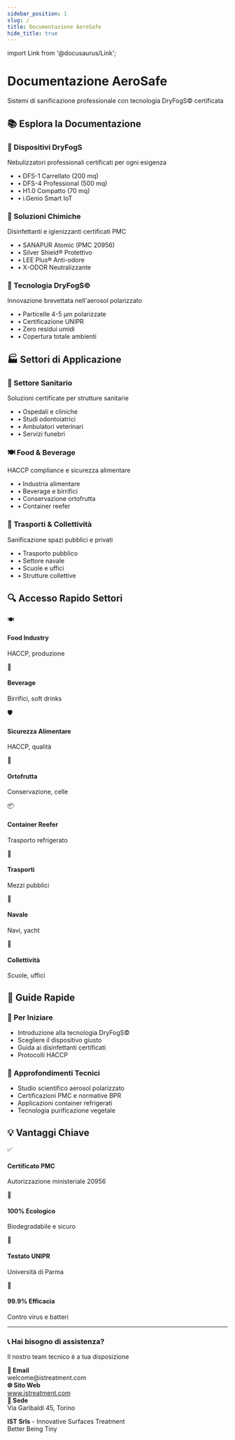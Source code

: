 ```yaml
---
sidebar_position: 1
slug: /
title: Documentazione AeroSafe
hide_title: true
---
```


import Link from '@docusaurus/Link';

<div style={{textAlign: 'center', marginBottom: '3rem'}}>
  <h1 style={{fontSize: '3rem', fontWeight: 'bold', marginBottom: '1rem'}}>Documentazione AeroSafe</h1>
  <p style={{fontSize: '1.25rem', color: '#666'}}>
    Sistemi di sanificazione professionale con tecnologia DryFogS© certificata
  </p>
</div>

## 📚 Esplora la Documentazione

<div className="row" style={{marginTop: '2rem'}}>
  <div className="col col--4" style={{marginBottom: '1.5rem'}}>
    <Link className="card" to="/prodotti/dfs-1" style={{display: 'block', height: '100%', textDecoration: 'none', padding: '1.5rem', borderRadius: '8px', border: '1px solid #e1e1e1', transition: 'all 0.3s'}}>
      <h3 style={{fontSize: '1.5rem', marginBottom: '0.5rem'}}>🔧 Dispositivi DryFogS</h3>
      <p style={{color: '#666', marginBottom: '1rem'}}>Nebulizzatori professionali certificati per ogni esigenza</p>
      <ul style={{listStyle: 'none', padding: 0, margin: 0}}>
        <li>• DFS-1 Carrellato (200 mq)</li>
        <li>• DFS-4 Professional (500 mq)</li>
        <li>• H1.0 Compatto (70 mq)</li>
        <li>• i.Genio Smart IoT</li>
      </ul>
    </Link>
  </div>
  
  <div className="col col--4" style={{marginBottom: '1.5rem'}}>
    <Link className="card" to="/prodotti/sanapur-atomic" style={{display: 'block', height: '100%', textDecoration: 'none', padding: '1.5rem', borderRadius: '8px', border: '1px solid #e1e1e1', transition: 'all 0.3s'}}>
      <h3 style={{fontSize: '1.5rem', marginBottom: '0.5rem'}}>🧪 Soluzioni Chimiche</h3>
      <p style={{color: '#666', marginBottom: '1rem'}}>Disinfettanti e igienizzanti certificati PMC</p>
      <ul style={{listStyle: 'none', padding: 0, margin: 0}}>
        <li>• SANAPUR Atomic (PMC 20956)</li>
        <li>• Silver Shield® Protettivo</li>
        <li>• LEE Plus® Anti-odore</li>
        <li>• X-ODOR Neutralizzante</li>
      </ul>
    </Link>
  </div>
  
  <div className="col col--4" style={{marginBottom: '1.5rem'}}>
    <Link className="card" to="/tecnologia/dryfogs-tecnologia-overview" style={{display: 'block', height: '100%', textDecoration: 'none', padding: '1.5rem', borderRadius: '8px', border: '1px solid #e1e1e1', transition: 'all 0.3s'}}>
      <h3 style={{fontSize: '1.5rem', marginBottom: '0.5rem'}}>🔬 Tecnologia DryFogS©</h3>
      <p style={{color: '#666', marginBottom: '1rem'}}>Innovazione brevettata nell'aerosol polarizzato</p>
      <ul style={{listStyle: 'none', padding: 0, margin: 0}}>
        <li>• Particelle 4-5 μm polarizzate</li>
        <li>• Certificazione UNIPR</li>
        <li>• Zero residui umidi</li>
        <li>• Copertura totale ambienti</li>
      </ul>
    </Link>
  </div>
</div>

## 🏭 Settori di Applicazione

<div className="row" style={{marginTop: '2rem'}}>
  <div className="col col--4" style={{marginBottom: '1.5rem'}}>
    <Link className="card" to="/sanita/ambito-sanitario" style={{display: 'block', height: '100%', textDecoration: 'none', padding: '1.5rem', borderRadius: '8px', border: '1px solid #e1e1e1', transition: 'all 0.3s'}}>
      <h3 style={{fontSize: '1.5rem', marginBottom: '0.5rem'}}>🏥 Settore Sanitario</h3>
      <p style={{color: '#666', marginBottom: '1rem'}}>Soluzioni certificate per strutture sanitarie</p>
      <ul style={{listStyle: 'none', padding: 0, margin: 0}}>
        <li>• Ospedali e cliniche</li>
        <li>• Studi odontoiatrici</li>
        <li>• Ambulatori veterinari</li>
        <li>• Servizi funebri</li>
      </ul>
    </Link>
  </div>
  
  <div className="col col--4" style={{marginBottom: '1.5rem'}}>
    <Link className="card" to="/settori/food-industry" style={{display: 'block', height: '100%', textDecoration: 'none', padding: '1.5rem', borderRadius: '8px', border: '1px solid #e1e1e1', transition: 'all 0.3s'}}>
      <h3 style={{fontSize: '1.5rem', marginBottom: '0.5rem'}}>🍽️ Food & Beverage</h3>
      <p style={{color: '#666', marginBottom: '1rem'}}>HACCP compliance e sicurezza alimentare</p>
      <ul style={{listStyle: 'none', padding: 0, margin: 0}}>
        <li>• Industria alimentare</li>
        <li>• Beverage e birrifici</li>
        <li>• Conservazione ortofrutta</li>
        <li>• Container reefer</li>
      </ul>
    </Link>
  </div>
  
  <div className="col col--4" style={{marginBottom: '1.5rem'}}>
    <Link className="card" to="/settori/trasporto-pubblico" style={{display: 'block', height: '100%', textDecoration: 'none', padding: '1.5rem', borderRadius: '8px', border: '1px solid #e1e1e1', transition: 'all 0.3s'}}>
      <h3 style={{fontSize: '1.5rem', marginBottom: '0.5rem'}}>🚌 Trasporti & Collettività</h3>
      <p style={{color: '#666', marginBottom: '1rem'}}>Sanificazione spazi pubblici e privati</p>
      <ul style={{listStyle: 'none', padding: 0, margin: 0}}>
        <li>• Trasporto pubblico</li>
        <li>• Settore navale</li>
        <li>• Scuole e uffici</li>
        <li>• Strutture collettive</li>
      </ul>
    </Link>
  </div>
</div>

## 🔍 Accesso Rapido Settori

<div className="row" style={{marginTop: '2rem'}}>
  <div className="col col--3" style={{marginBottom: '1rem'}}>
    <Link className="card" to="/settori/food-industry" style={{display: 'block', textDecoration: 'none', padding: '1rem', borderRadius: '8px', border: '1px solid #e1e1e1', textAlign: 'center'}}>
      <div style={{fontSize: '2rem', marginBottom: '0.5rem'}}>🍽️</div>
      <h4 style={{margin: '0.5rem 0'}}>Food Industry</h4>
      <p style={{fontSize: '0.9rem', color: '#666', margin: 0}}>HACCP, produzione</p>
    </Link>
  </div>
  
  <div className="col col--3" style={{marginBottom: '1rem'}}>
    <Link className="card" to="/settori/beverage-industry" style={{display: 'block', textDecoration: 'none', padding: '1rem', borderRadius: '8px', border: '1px solid #e1e1e1', textAlign: 'center'}}>
      <div style={{fontSize: '2rem', marginBottom: '0.5rem'}}>🥤</div>
      <h4 style={{margin: '0.5rem 0'}}>Beverage</h4>
      <p style={{fontSize: '0.9rem', color: '#666', margin: 0}}>Birrifici, soft drinks</p>
    </Link>
  </div>
  
  <div className="col col--3" style={{marginBottom: '1rem'}}>
    <Link className="card" to="/settori/sicurezza-alimentare" style={{display: 'block', textDecoration: 'none', padding: '1rem', borderRadius: '8px', border: '1px solid #e1e1e1', textAlign: 'center'}}>
      <div style={{fontSize: '2rem', marginBottom: '0.5rem'}}>🛡️</div>
      <h4 style={{margin: '0.5rem 0'}}>Sicurezza Alimentare</h4>
      <p style={{fontSize: '0.9rem', color: '#666', margin: 0}}>HACCP, qualità</p>
    </Link>
  </div>
  
  <div className="col col--3" style={{marginBottom: '1rem'}}>
    <Link className="card" to="/settori/conservazione-ortofrutta" style={{display: 'block', textDecoration: 'none', padding: '1rem', borderRadius: '8px', border: '1px solid #e1e1e1', textAlign: 'center'}}>
      <div style={{fontSize: '2rem', marginBottom: '0.5rem'}}>🍎</div>
      <h4 style={{margin: '0.5rem 0'}}>Ortofrutta</h4>
      <p style={{fontSize: '0.9rem', color: '#666', margin: 0}}>Conservazione, celle</p>
    </Link>
  </div>
</div>

<div className="row">
  <div className="col col--3" style={{marginBottom: '1rem'}}>
    <Link className="card" to="/settori/container-reefer" style={{display: 'block', textDecoration: 'none', padding: '1rem', borderRadius: '8px', border: '1px solid #e1e1e1', textAlign: 'center'}}>
      <div style={{fontSize: '2rem', marginBottom: '0.5rem'}}>📦</div>
      <h4 style={{margin: '0.5rem 0'}}>Container Reefer</h4>
      <p style={{fontSize: '0.9rem', color: '#666', margin: 0}}>Trasporto refrigerato</p>
    </Link>
  </div>
  
  <div className="col col--3" style={{marginBottom: '1rem'}}>
    <Link className="card" to="/settori/trasporto-pubblico" style={{display: 'block', textDecoration: 'none', padding: '1rem', borderRadius: '8px', border: '1px solid #e1e1e1', textAlign: 'center'}}>
      <div style={{fontSize: '2rem', marginBottom: '0.5rem'}}>🚌</div>
      <h4 style={{margin: '0.5rem 0'}}>Trasporti</h4>
      <p style={{fontSize: '0.9rem', color: '#666', margin: 0}}>Mezzi pubblici</p>
    </Link>
  </div>
  
  <div className="col col--3" style={{marginBottom: '1rem'}}>
    <Link className="card" to="/settori/navale" style={{display: 'block', textDecoration: 'none', padding: '1rem', borderRadius: '8px', border: '1px solid #e1e1e1', textAlign: 'center'}}>
      <div style={{fontSize: '2rem', marginBottom: '0.5rem'}}>🚢</div>
      <h4 style={{margin: '0.5rem 0'}}>Navale</h4>
      <p style={{fontSize: '0.9rem', color: '#666', margin: 0}}>Navi, yacht</p>
    </Link>
  </div>
  
  <div className="col col--3" style={{marginBottom: '1rem'}}>
    <Link className="card" to="/settori/collettivita" style={{display: 'block', textDecoration: 'none', padding: '1rem', borderRadius: '8px', border: '1px solid #e1e1e1', textAlign: 'center'}}>
      <div style={{fontSize: '2rem', marginBottom: '0.5rem'}}>🏢</div>
      <h4 style={{margin: '0.5rem 0'}}>Collettività</h4>
      <p style={{fontSize: '0.9rem', color: '#666', margin: 0}}>Scuole, uffici</p>
    </Link>
  </div>
</div>

## 🎯 Guide Rapide

<div className="row" style={{marginTop: '2rem'}}>
  <div className="col col--6">
    <div className="guide-section guide-section--getting-started">
      <h3 style={{marginTop: 0}}>📖 Per Iniziare</h3>
      <ul style={{marginBottom: 0}}>
        <li><Link to="/tecnologia/dryfogs-tecnologia-overview">Introduzione alla tecnologia DryFogS©</Link></li>
        <li><Link to="/prodotti/dfs-1">Scegliere il dispositivo giusto</Link></li>
        <li><Link to="/prodotti/sanapur-atomic">Guida ai disinfettanti certificati</Link></li>
        <li><Link to="/settori/sicurezza-alimentare">Protocolli HACCP</Link></li>
      </ul>
    </div>
  </div>
  
  <div className="col col--6">
    <div className="guide-section guide-section--technical">
      <h3 style={{marginTop: 0}}>🔬 Approfondimenti Tecnici</h3>
      <ul style={{marginBottom: 0}}>
        <li><Link to="/tecnologia/dryfogs-tecnologia-approfondimento">Studio scientifico aerosol polarizzato</Link></li>
        <li><Link to="/tecnologia/sanapur-disinfettanti-naturali">Certificazioni PMC e normative BPR</Link></li>
        <li><Link to="/settori/container-reefer">Applicazioni container refrigerati</Link></li>
        <li><Link to="/tecnologia/lee-plus-purificatore-vegetale">Tecnologia purificazione vegetale</Link></li>
      </ul>
    </div>
  </div>
</div>

## 💡 Vantaggi Chiave

<div className="row" style={{marginTop: '2rem', textAlign: 'center'}}>
  <div className="col col--3">
    <div style={{padding: '1rem'}}>
      <div style={{fontSize: '2.5rem', marginBottom: '0.5rem'}}>✅</div>
      <h4>Certificato PMC</h4>
      <p style={{fontSize: '0.9rem', color: '#666'}}>Autorizzazione ministeriale 20956</p>
    </div>
  </div>
  
  <div className="col col--3">
    <div style={{padding: '1rem'}}>
      <div style={{fontSize: '2.5rem', marginBottom: '0.5rem'}}>🌿</div>
      <h4>100% Ecologico</h4>
      <p style={{fontSize: '0.9rem', color: '#666'}}>Biodegradabile e sicuro</p>
    </div>
  </div>
  
  <div className="col col--3">
    <div style={{padding: '1rem'}}>
      <div style={{fontSize: '2.5rem', marginBottom: '0.5rem'}}>🔬</div>
      <h4>Testato UNIPR</h4>
      <p style={{fontSize: '0.9rem', color: '#666'}}>Università di Parma</p>
    </div>
  </div>
  
  <div className="col col--3">
    <div style={{padding: '1rem'}}>
      <div style={{fontSize: '2.5rem', marginBottom: '0.5rem'}}>🎯</div>
      <h4>99.9% Efficacia</h4>
      <p style={{fontSize: '0.9rem', color: '#666'}}>Contro virus e batteri</p>
    </div>
  </div>
</div>

---

<div className="contact-section">
  <h3>📞 Hai bisogno di assistenza?</h3>
  <p style={{marginBottom: '1.5rem'}}>Il nostro team tecnico è a tua disposizione</p>
  <div className="row">
    <div className="col col--4">
      <strong>📧 Email</strong><br/>
      welcome@istreatment.com
    </div>
    <div className="col col--4">
      <strong>🌐 Sito Web</strong><br/>
      <a href="https://www.istreatment.com">www.istreatment.com</a>
    </div>
    <div className="col col--4">
      <strong>📍 Sede</strong><br/>
      Via Garibaldi 45, Torino
    </div>
  </div>
</div>

<div style={{textAlign: 'center', marginTop: '2rem', paddingTop: '2rem', borderTop: '1px solid #e1e1e1'}}>
  <p style={{color: '#666'}}>
    <strong>IST Srls</strong> - Innovative Surfaces Treatment<br/>
    Better Being Tiny
  </p>
</div>